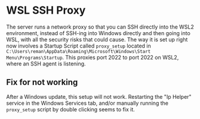 # WSL SSH Proxy

The server runs a network proxy so that you can SSH directly into the WSL2 environment, instead of SSH-ing into Windows directly and then going into WSL, with all the security risks that could cause. The way it is set up right now involves a Startup Script called `proxy_setup` located in `C:\Users\reman\AppData\Roaming\Microsoft\Windows\Start Menu\Programs\Startup`. This proxies port 2022 to port 2022 on WSL2, where an SSH agent is listening.

## Fix for not working

After a Windows update, this setup will not work. Restarting the "Ip Helper" service in the Windows Services tab, and/or manually running the `proxy_setup` script by double clicking seems to fix it.
